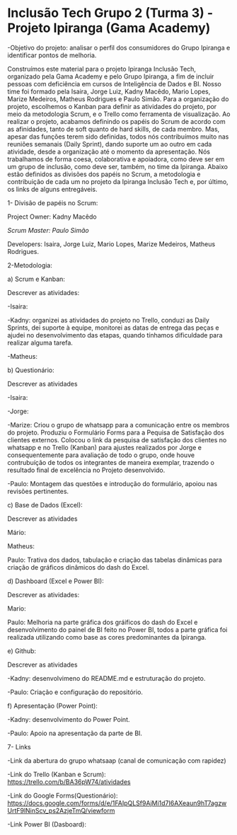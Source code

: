 # Inclusão Tech Grupo 2 (Turma 3) - Projeto Ipiranga (Gama Academy)

-Objetivo do projeto: analisar o perfil dos consumidores do Grupo Ipiranga e identificar pontos de melhoria.

Construímos este material para o projeto Ipiranga Inclusão Tech, organizado pela Gama Academy e pelo Grupo Ipiranga, a fim de incluir pessoas com deficiência em cursos de Inteligência de Dados e BI. Nosso time foi formado pela Isaira, Jorge Luiz, Kadny Macêdo, Mario Lopes, Marize Medeiros, Matheus Rodrigues e Paulo Simão. Para a organização do projeto, escolhemos o Kanban para definir as atividades do projeto, por meio da metodologia Scrum, e o Trello como ferramenta de visualização. Ao realizar o projeto, acabamos definindo os papéis do Scrum de acordo com as afinidades, tanto de soft quanto de hard skills, de cada membro. Mas, apesar das funções terem sido definidas, todos nós contribuímos muito nas reuniões semanais (Daily Sprint), dando suporte um ao outro em cada atividade,  desde a organização até o momento da apresentação. Nós trabalhamos de forma coesa, colaborativa e apoiadora, como deve ser em um grupo de inclusão, como deve ser, também, no time da Ipiranga. Abaixo estão definidos as divisões dos papéis no Scrum, a metodologia e contribuição de cada um no projeto da Ipiranga Inclusão Tech e, por último, os links de alguns entregáveis. 

1- Divisão de papéis no Scrum:

Project Owner: Kadny Macêdo

*Scrum Master: Paulo Simão*

Developers: Isaira, Jorge Luiz, Mario Lopes, Marize Medeiros, Matheus Rodrigues.

2-Metodologia: 

a) Scrum e Kanban: 

Descrever as atividades:

-Isaira:

-Kadny: organizei as atividades do projeto no Trello, conduzi as Daily Sprints, dei suporte à equipe, monitorei as datas de entrega das peças e ajudei no desenvolvimento das etapas, quando tínhamos dificuldade para realizar alguma tarefa. 

-Matheus:

b) Questionário:

Descrever as atividades

-Isaira: 

-Jorge:

-Marize: Criou o grupo de whatsapp para a comunicação entre os membros do projeto. Produziu o Formulário Forms para a Pequisa de Satisfação dos clientes externos. Colocou o link da pesquisa de satisfação dos clientes no whatsapp e no Trello (Kanban) para ajustes realizados por Jorge e consequentemente para avaliação de todo o grupo, onde houve contrubuíção de todos os integrantes de maneira exemplar, trazendo o resultado final de excelência no Projeto desenvolvido. 

-Paulo: Montagem das questões e introdução do formulário, apoiou nas revisões pertinentes.

c) Base de Dados (Excel):

Descrever as atividades

Mário:

Matheus:

Paulo: Trativa dos dados, tabulação e criação das tabelas dinâmicas para criação de gráficos dinâmicos do dash do Excel.

d) Dashboard (Excel e Power BI):

Descrever as atividades:

Mario:

Paulo: Melhoria na parte gráfica dos gráificos do dash do Excel e desenvolvimento do painel de BI feito no Power BI, todos a parte gráfica foi realizada utilizando como base as cores predominantes da Ipiranga.

e) Github: 

Descrever as atividades

-Kadny: desenvolvimeno do README.md e estruturação do projeto.

-Paulo: Criação e configuração do repositório.


f) Apresentação (Power Point):

-Kadny: desenvolvimento do Power Point.

-Paulo: Apoio na apresentação da parte de BI.

7- Links 

-Link da abertura do grupo whatsaap (canal de comunicação com rapidez)

-Link do Trello (Kanban e Scrum): https://trello.com/b/BA36pW74/atividades

-Link do Google Forms(Questionário): https://docs.google.com/forms/d/e/1FAIpQLSf9AjMi1d7I6AXeaun9hT7agzwUrtF9lNinScv_ps2AzjeTmQ/viewform

-Link Power BI (Dasboard):

